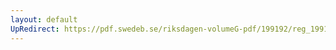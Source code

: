 ```yaml
---
layout: default
UpRedirect: https://pdf.swedeb.se/riksdagen-volumeG-pdf/199192/reg_199192/reg_199192_0475.pdf
---
```

